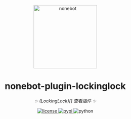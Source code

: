 <!-- markdownlint-disable MD033 MD036 MD041 -->

<p align="center">
  <a href="https://v2.nonebot.dev/"><img src="https://v2.nonebot.dev/logo.png" width="200" height="200" alt="nonebot"></a>
</p>

<div align="center">

# nonebot-plugin-lockinglock

_✨ (LockingLock)[] 查看插件 ✨_

</div>

<p align="center">
  <a href="https://github.com/i2cy/Nonebot-Plugin-LockingLock/master/LICENSE">
    <img src="https://img.shields.io/github/license/i2cy/Nonebot-Plugin-LockingLock.svg" alt="license">
  </a>
  <a href="https://pypi.python.org/pypi/nonebot-plugin-lockinglock">
    <img src="https://img.shields.io/pypi/v/nonebot-plugin-lockinglock.svg" alt="pypi">
  </a>
  <img src="https://img.shields.io/badge/python-3.7+-blue.svg" alt="python">
</p>
